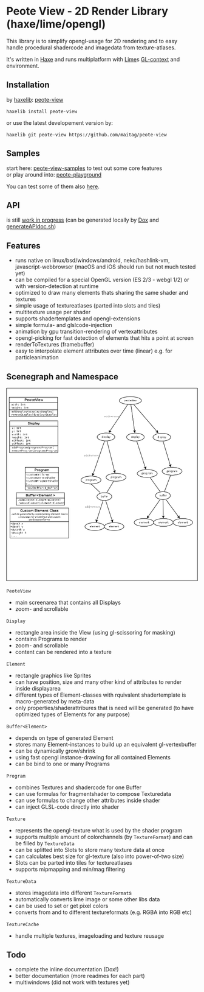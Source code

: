 # Peote View - 2D Render Library (haxe/lime/opengl)

This library is to simplify opengl-usage for 2D rendering and to easy  
handle procedural shadercode and imagedata from texture-atlases.
  
It's written in [Haxe](http://haxe.org) and runs multiplatform with [Lime](https://github.com/openfl/lime)s [GL-context](https://github.com/openfl/lime/tree/develop/src/lime/graphics/opengl) and environment.  


## Installation
by [haxelib](https://lib.haxe.org): [peote-view](https://lib.haxe.org/p/peote-view/)
```
haxelib install peote-view
```
  
or use the latest developement version by:
```
haxelib git peote-view https://github.com/maitag/peote-view
```


## Samples

start here: [peote-view-samples](https://github.com/maitag/peote-view-samples) to test out some core features  
or play around into: [peote-playground](https://github.com/maitag/peote-playground)
  
  
You can test some of them also [here](http://maitag.de/semmi/haxelime/peote-view-remaster/?C=M;O=D).  
  

## API

is still [work in progress](http://maitag.de/semmi/haxelime/peote-view-api/peote/view/PeoteView.html)
(can be generated locally by [Dox](https://lib.haxe.org/p/dox/) and [generateAPIdoc.sh](https://github.com/maitag/peote-view/blob/master/generateAPIdoc.sh))


## Features

- runs native on linux/bsd/windows/android, neko/hashlink-vm, javascript-webbrowser
  (macOS and iOS should run but not much tested yet)  
- can be compiled for a special OpenGL version (ES 2/3 - webgl 1/2) or with version-detection at runtime
- optimized to draw many elements thats sharing the same shader and textures
- simple usage of textureatlases (parted into slots and tiles)
- multitexture usage per shader
- supports shadertemplates and opengl-extensions
- simple formula- and glslcode-injection
- animation by gpu transition-rendering of vertexattributes
- opengl-picking for fast detection of elements that hits a point at screen
- renderToTextures (framebuffer)
- easy to interpolate element attributes over time (linear) e.g. for particleanimation


## Scenegraph and Namespace

![scenegraph](doc/PeoteView.png?raw=true)

`PeoteView`
- main screenarea that contains all Displays
- zoom- and scrollable


`Display`
- rectangle area inside the View (using gl-scissoring for masking)
- contains Programs to render
- zoom- and scrollable
- content can be rendered into a texture

	  
`Element`
- rectangle graphics like Sprites
- can have position, size and many other kind of attributes to render inside displayarea
- different types of Element-classes with rquivalent shadertemplate is macro-generated by meta-data
- only properties/shaderattribures that is need will be generated (to have optimized types of Elements for any purpose)


`Buffer<Element>`
- depends on type of generated Element
- stores many Element-instances to build up an equivalent gl-vertexbuffer
- can be dynamically grow/shrink
- using fast opengl instance-drawing for all contained Elements
- can be bind to one or many Programs 


`Program`
- combines Textures and shadercode for one Buffer
- can use formulas for fragmentshader to compose Texturedata 
- can use formulas to change other attributes inside shader
- can inject GLSL-code directly into shader


`Texture`
- represents the opengl-texture what is used by the shader program
- supports multiple amount of colorchannels (by `TextureFormat`) and can be filled by `TextureData`
- can be splitted into Slots to store many texture data at once
- can calculates best size for gl-texture (also into power-of-two size)
- Slots can be parted into tiles for textureatlases
- supports mipmapping and min/mag filtering


`TextureData`
- stores imagedata into different `TextureFormat`s
- automatically converts lime image or some other libs data
- can be used to set or get pixel colors
- converts from and to different textureformats (e.g. RGBA into RGB etc)


`TextureCache`
- handle multiple textures, imageloading and texture reusage





## Todo
- complete the inline documentation (Dox!)
- better documentation (more readmes for each part)
- multiwindows (did not work with textures yet)